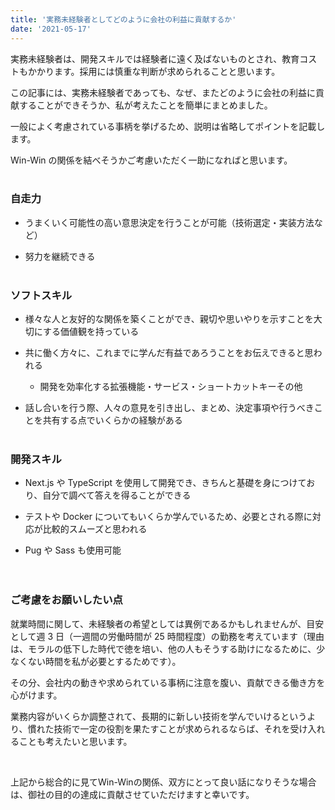 ```yaml
---
title: '実務未経験者としてどのように会社の利益に貢献するか'
date: '2021-05-17'
---
```


実務未経験者は、開発スキルでは経験者に遠く及ばないものとされ、教育コストもかかります。採用には慎重な判断が求められることと思います。

この記事には、実務未経験者であっても、なぜ、またどのように会社の利益に貢献することができそうか、私が考えたことを簡単にまとめました。

一般によく考慮されている事柄を挙げるため、説明は省略してポイントを記載します。

Win-Win の関係を結べそうかご考慮いただく一助になればと思います。
<br><br>

### 自走力

- うまくいく可能性の高い意思決定を行うことが可能（技術選定・実装方法など）

- 努力を継続できる
  <br><br>

### ソフトスキル

- 様々な人と友好的な関係を築くことができ、親切や思いやりを示すことを大切にする価値観を持っている

- 共に働く方々に、これまでに学んだ有益であろうことをお伝えできると思われる

  - 開発を効率化する拡張機能・サービス・ショートカットキーその他

- 話し合いを行う際、人々の意見を引き出し、まとめ、決定事項や行うべきことを共有する点でいくらかの経験がある
  <br><br>

### 開発スキル

- Next.js や TypeScript を使用して開発でき、きちんと基礎を身につけており、自分で調べて答えを得ることができる

- テストや Docker についてもいくらか学んでいるため、必要とされる際に対応が比較的スムーズと思われる

- Pug や Sass も使用可能
  <br>
  <br>
  <br>

### ご考慮をお願いしたい点

就業時間に関して、未経験者の希望としては異例であるかもしれませんが、目安として週 3 日（一週間の労働時間が 25 時間程度）の勤務を考えています（理由は、モラルの低下した時代で徳を培い、他の人もそうする助けになるために、少なくない時間を私が必要とするためです）。

その分、会社内の動きや求められている事柄に注意を腹い、貢献できる働き方を心がけます。

業務内容がいくらか調整されて、長期的に新しい技術を学んでいけるというより、慣れた技術で一定の役割を果たすことが求められるならば、それを受け入れることも考えたいと思います。

<!-- またふさわしい場合、一定の期間以上勤務するならば、といった条件も考慮したいと考えています。 -->
<br>

上記から総合的に見てWin-Winの関係、双方にとって良い話になりそうな場合は、御社の目的の達成に貢献させていただけますと幸いです。
